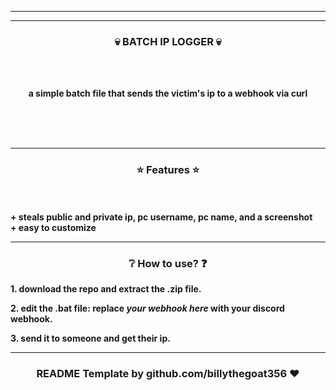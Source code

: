 -----

<p align="center">
</p>


-----

### <p align="center">💀 BATCH IP LOGGER 💀 </p>

<br><br>
<p align="center">
<strong>
a simple batch file that sends the victim's ip to a webhook via curl
<br><br><br>
</strong>
</p>
<br>

-----

### <p align="center">⭐ Features ⭐</p>

<br><br>
<strong>+ steals public and private ip, pc username, pc name, and a screenshot</strong>
<br>
<strong>+ easy to customize</strong>
<br>

<p align="right">

-----

### <p align="center">❔ How to use? ❓</p>
 <strong>1. download the repo and extract the .zip file.
 
 <strong>2. edit the .bat file: replace *your webhook here* with your discord webhook.
 
 <strong>3. send it to someone and get their ip.

----

### <p align="center">README Template by github.com/billythegoat356 ❤️</p>

